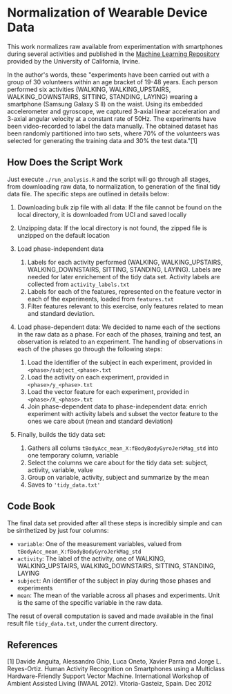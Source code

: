 Normalization of Wearable Device Data
=====================================

This work normalizes raw available from experimentation with smartphones during several activities and published in the [Machine Learning Repository](http://archive.ics.uci.edu/ml/datasets/Human+Activity+Recognition+Using+Smartphones#) provided by the University of California, Irvine.

In the author's words, these "experiments have been carried out with a group of 30 volunteers within an age bracket of 19-48 years. Each person performed six activities (WALKING, WALKING_UPSTAIRS, WALKING_DOWNSTAIRS, SITTING, STANDING, LAYING) wearing a smartphone (Samsung Galaxy S II) on the waist. Using its embedded accelerometer and gyroscope, we captured 3-axial linear acceleration and 3-axial angular velocity at a constant rate of 50Hz. The experiments have been video-recorded to label the data manually. The obtained dataset has been randomly partitioned into two sets, where 70% of the volunteers was selected for generating the training data and 30% the test data."[1]

How Does the Script Work
------------------------

Just execute `./run_analysis.R` and the script will go through all stages, from downloading raw data, to normalization, to generation of the final tidy data file. The specific steps are outlined in details below:

1. Downloading bulk zip file with all data: If the file cannot be found on the local directory, it is downloaded from UCI and saved locally
1. Unzipping data: If the local directory is not found, the zipped file is unzipped on the default location
1. Load phase-independent data

    1. Labels for each activity performed (WALKING, WALKING_UPSTAIRS, WALKING_DOWNSTAIRS, SITTING, STANDING, LAYING). Labels are needed for later enrichement of the tidy data set. Activity labels are collected from `activity_labels.txt`
    1. Labels for each of the features, represented on the feature vector in each of the experiments, loaded from `features.txt`
    1. Filter features relevant to this exercise, only features related to mean and standard deviation.
    
    
1. Load phase-dependent data: We decided to name each of the sections in the raw data as a phase. For each of the phases, training and test, an observation is related to an experiment. The handling of  observations in each of the phases go through the following steps:

    1. Load the identifier of the subject in each experiment, provided in `<phase>/subject_<phase>.txt`
    1. Load the activity on each experiment, provided in `<phase>/y_<phase>.txt`
    1. Load the vector feature for each experiment, provided in `<phase>/X_<phase>.txt`
    1. Join phase-dependent data to phase-independent data: enrich experiment with activity labels and subset the vector feature to the ones we care about (mean and standard deviation)


1. Finally, builds the tidy data set:

    1. Gathers all colums `tBodyAcc_mean_X:fBodyBodyGyroJerkMag_std` into one temporary column, variable
    1. Select the columns we care about for the tidy data set: subject, activity, variable, value
    1. Group on variable, activity, subject and summarize by the mean
    1. Saves to `'tidy_data.txt'`

Code Book
---------

The final data set provided after all these steps is incredibly simple and can be sinthetized by just four columns:

* `variable`: One of the measurement variables, valued from `tBodyAcc_mean_X:fBodyBodyGyroJerkMag_std`
* `activity`: The label of the activity, one of WALKING, WALKING_UPSTAIRS, WALKING_DOWNSTAIRS, SITTING, STANDING, LAYING
* `subject`: An identifier of the subject in play during those phases and experiments
* `mean`: The mean of the variable across all phases and experiments. Unit is the same of the specific variable in the raw data.

The resut of overall computation is saved and made available in the final result file `tidy_data.txt`, under the current directory.

References
----------

[1] Davide Anguita, Alessandro Ghio, Luca Oneto, Xavier Parra and Jorge L. Reyes-Ortiz. Human Activity Recognition on Smartphones using a Multiclass Hardware-Friendly Support Vector Machine. International Workshop of Ambient Assisted Living (IWAAL 2012). Vitoria-Gasteiz, Spain. Dec 2012
